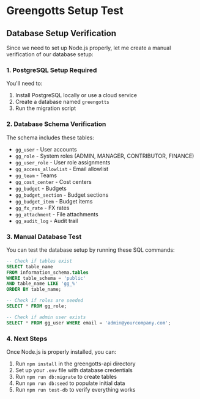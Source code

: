 # Greengotts Setup Test

## Database Setup Verification

Since we need to set up Node.js properly, let me create a manual verification of our database setup:

### 1. PostgreSQL Setup Required

You'll need to:
1. Install PostgreSQL locally or use a cloud service
2. Create a database named `greengotts`
3. Run the migration script

### 2. Database Schema Verification

The schema includes these tables:
- `gg_user` - User accounts
- `gg_role` - System roles (ADMIN, MANAGER, CONTRIBUTOR, FINANCE)
- `gg_user_role` - User role assignments
- `gg_access_allowlist` - Email allowlist
- `gg_team` - Teams
- `gg_cost_center` - Cost centers
- `gg_budget` - Budgets
- `gg_budget_section` - Budget sections
- `gg_budget_item` - Budget items
- `gg_fx_rate` - FX rates
- `gg_attachment` - File attachments
- `gg_audit_log` - Audit trail

### 3. Manual Database Test

You can test the database setup by running these SQL commands:

```sql
-- Check if tables exist
SELECT table_name 
FROM information_schema.tables 
WHERE table_schema = 'public' 
AND table_name LIKE 'gg_%'
ORDER BY table_name;

-- Check if roles are seeded
SELECT * FROM gg_role;

-- Check if admin user exists
SELECT * FROM gg_user WHERE email = 'admin@yourcompany.com';
```

### 4. Next Steps

Once Node.js is properly installed, you can:
1. Run `npm install` in the greengotts-api directory
2. Set up your `.env` file with database credentials
3. Run `npm run db:migrate` to create tables
4. Run `npm run db:seed` to populate initial data
5. Run `npm run test-db` to verify everything works
